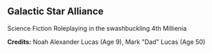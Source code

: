 
## Galactic Star Alliance

Science Fiction Roleplaying in the swashbuckling 4th Millienia


**Credits:** Noah Alexander Lucas (Age 9), Mark "Dad" Lucas (Age 50)
